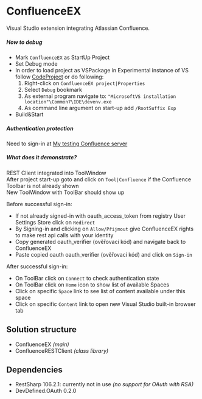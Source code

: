 # ConfluenceEX

Visual Studio extension integrating Atlassian Confluence.

##### How to debug
- Mark `ConfluenceEX` as StartUp Project  
- Set Debug mode  
- In order to load project as VSPackage in Experimental instance of VS follow [CodeProject](https://www.codeproject.com/Tips/832362/Resetting-the-Visual-Studio-Experimental-Instance) or do following:  
  1. Right-click on `ConfluenceEX project|Properties`
  2. Select `Debug` bookmark
  3. As external program navigate to: `"MicrosoftVS installation location"\Common7\IDE\devenv.exe`
  4. As command line argument on  start-up add `/RootSuffix Exp`
- Build&Start  

##### Authentication protection
Need to sign-in at [My testing Confluence server](https://lubomyl3.atlassian.net/wiki)  

##### What does it demonstrate?
REST Client integrated into ToolWindow  
After project start-up goto and click on `Tool|Confluence` if the Confluence Toolbar is not already shown    
New ToolWindow with ToolBar should show up  
  
Before successful sign-in:  
- If not already signed-in with oauth_access_token from registry User Settings Store click on `Redirect`
- By Signing-in and clicking on `Allow/Přijmout` give ConfluenceEX rights to make rest api calls with your identity
- Copy generated oauth_verifier (ověřovací kód) and navigate back to ConfluenceEX
- Paste copied oauth oauth_verifier (ověřovací kód) and click on `Sign-in`

After successful sign-in:  
- On ToolBar click on `Connect` to check authentication state
- On ToolBar click on `Home` icon to show list of available Spaces
- Click on specific `Space` link to see list of content available under this space
- Click on specific `Content` link to open new Visual Studio built-in browser tab

## Solution structure
- ConfluenceEX *(main)*
- ConfluenceRESTClient *(class library)*

## Dependencies
- RestSharp 106.2.1: currently not in use *(no support for OAuth with RSA)*
- DevDefined.OAuth 0.2.0
